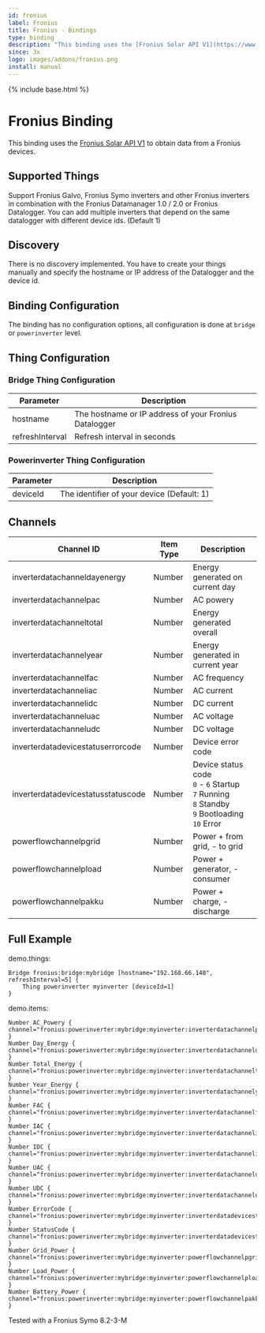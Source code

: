 ```yaml
---
id: fronius
label: Fronius
title: Fronius - Bindings
type: binding
description: "This binding uses the [Fronius Solar API V1](https://www.fronius.com/en/photovoltaics/products/all-products/system-monitoring/open-interfaces/fronius-solar-api-json-) to obtain data from a Fronius devices."
since: 3x
logo: images/addons/fronius.png
install: manual
---
```


<!-- Attention authors: Do not edit directly. Please add your changes to the appropriate source repository -->

{% include base.html %}

# Fronius Binding

This binding uses the [Fronius Solar API V1](https://www.fronius.com/en/photovoltaics/products/all-products/system-monitoring/open-interfaces/fronius-solar-api-json-) to obtain data from a Fronius devices.


## Supported Things

Support Fronius Galvo, Fronius Symo inverters and other Fronius inverters in combination with the Fronius Datamanager 1.0 / 2.0 or Fronius Datalogger.
You can add multiple inverters that depend on the same datalogger with different device ids. (Default 1)

## Discovery

There is no discovery implemented. You have to create your things manually and specify the hostname or IP address of the Datalogger and the device id.

## Binding Configuration

The binding has no configuration options, all configuration is done at `bridge` or `powerinverter` level.

## Thing Configuration

### Bridge Thing Configuration

| Parameter       | Description                                           |
|-----------------|------------------------------------------------------ |
| hostname        | The hostname or IP address of your Fronius Datalogger |
| refreshInterval | Refresh interval in seconds                           |

### Powerinverter Thing Configuration

| Parameter       | Description                                           |
|-----------------|------------------------------------------------------ |
| deviceId        | The identifier of your device (Default: 1)            |

## Channels

| Channel ID | Item Type    | Description              |
|------------|--------------|------------------------- |
| inverterdatachanneldayenergy | Number | Energy generated on current day |
| inverterdatachannelpac | Number | AC powery |
| inverterdatachanneltotal | Number | Energy generated overall |
| inverterdatachannelyear | Number | Energy generated in current year |
| inverterdatachannelfac | Number | AC frequency |
| inverterdatachanneliac | Number | AC current |
| inverterdatachannelidc | Number | DC current |
| inverterdatachanneluac | Number | AC voltage |
| inverterdatachanneludc | Number | DC voltage |
| inverterdatadevicestatuserrorcode | Number | Device error code |
| inverterdatadevicestatusstatuscode | Number | Device status code<br />`0` - `6` Startup<br />`7` Running <br />`8` Standby<br />`9` Bootloading<br />`10` Error |
| powerflowchannelpgrid | Number | Power + from grid, - to grid |
| powerflowchannelpload | Number | Power + generator, - consumer |
| powerflowchannelpakku | Number | Power + charge, - discharge |

## Full Example

demo.things:

```
Bridge fronius:bridge:mybridge [hostname="192.168.66.148", refreshInterval=5] {
    Thing powerinverter myinverter [deviceId=1]
}
```

demo.items:

```
Number AC_Powery { channel="fronius:powerinverter:mybridge:myinverter:inverterdatachannelpac" }
Number Day_Energy { channel="fronius:powerinverter:mybridge:myinverter:inverterdatachanneldayenergy" }
Number Total_Energy { channel="fronius:powerinverter:mybridge:myinverter:inverterdatachanneltotal" }
Number Year_Energy { channel="fronius:powerinverter:mybridge:myinverter:inverterdatachannelyear" }
Number FAC { channel="fronius:powerinverter:mybridge:myinverter:inverterdatachannelfac" }
Number IAC { channel="fronius:powerinverter:mybridge:myinverter:inverterdatachanneliac" }
Number IDC { channel="fronius:powerinverter:mybridge:myinverter:inverterdatachannelidc" }
Number UAC { channel="fronius:powerinverter:mybridge:myinverter:inverterdatachanneluac" }
Number UDC { channel="fronius:powerinverter:mybridge:myinverter:inverterdatachanneludc" }
Number ErrorCode { channel="fronius:powerinverter:mybridge:myinverter:inverterdatadevicestatuserrorcode" }
Number StatusCode { channel="fronius:powerinverter:mybridge:myinverter:inverterdatadevicestatusstatuscode" }
Number Grid_Power { channel="fronius:powerinverter:mybridge:myinverter:powerflowchannelpgrid" }
Number Load_Power { channel="fronius:powerinverter:mybridge:myinverter:powerflowchannelpload" }
Number Battery_Power { channel="fronius:powerinverter:mybridge:myinverter:powerflowchannelpakku" }
```

Tested with a Fronius Symo 8.2-3-M
